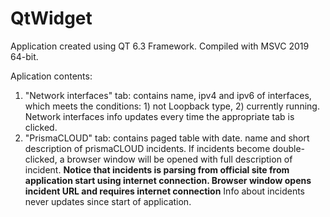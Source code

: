 # QtWidget

Application created using QT 6.3 Framework.
Compiled with MSVC 2019 64-bit.

Aplication contents:

1. "Network interfaces" tab: contains name, ipv4 and ipv6 of interfaces, which meets the conditions: 1) not Loopback type, 2) currently running.
Network interfaces info updates every time the appropriate tab is clicked.
2. "PrismaCLOUD" tab: contains paged table with date. name and short description of prismaCLOUD incidents. If incidents become double-clicked, a browser window will be opened with full description of incident.
<b>Notice that incidents is parsing from official site from application start using internet connection. Browser window opens incident URL and requires internet connection</b>
Info about incidents never updates since start of application.
